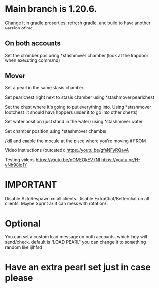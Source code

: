 # Main branch is 1.20.6.
Change it in gradle.properties, refresh gradle, and build to have another version of mc.


## On both accounts
Set the chamber pos using *stashmover chamber 
(look at the trapdoor when executing command)

Mover
--------

Set a pearl in the same stasis chamber.

Set pearlchest right next to stasis chamber using *stashmover pearlchest

Set the chest where it's going to put everything into. Using *stashmover lootchest
(it should have hoppers under it to go into other chests)

Set water position (just stand in the water) using *stashmover water

Set chamber position using *stashmover chamber

/kill and enable the module at the place where you're moving it FROM

Video instructions (outdated):
https://youtu.be/gfnNFyRQavA

Testing videos
https://youtu.be/nOMEOkEV7NI
https://youtu.be/H-vNh98iq1Y


# IMPORTANT
Disable AutoRespawn on all clients.
Disable ExtraChat/Betterchat on all clients.
Maybe Sprint as it can mess with rotations.

# Optional
You can set a custom load message on both accounts, which they will send/check.
default is "LOAD PEARL"
you can change it to something random like ijlhfsd

# Have an extra pearl set just in case please



